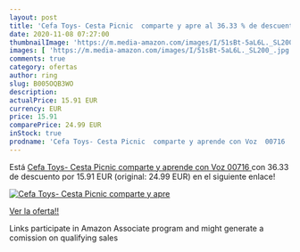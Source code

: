 ```yaml
---
layout: post
title: 'Cefa Toys- Cesta Picnic  comparte y apre al 36.33 % de descuento'
date: 2020-11-08 07:27:00
thumbnailImage: 'https://m.media-amazon.com/images/I/51sBt-5aL6L._SL200_.jpg'
images: [ 'https://m.media-amazon.com/images/I/51sBt-5aL6L._SL200_.jpg' ]
comments: true
category: ofertas
author: ring
slug: B005OQB3WO
description:
actualPrice: 15.91 EUR
currency: EUR
price: 15.91
comparePrice: 24.99 EUR
inStock: true
prodname: 'Cefa Toys- Cesta Picnic  comparte y aprende con Voz  00716 '
---
```


Está [Cefa Toys- Cesta Picnic  comparte y aprende con Voz  00716 ](https://www.amazon.es/dp/B005OQB3WO/?tag=tolees-21) con 36.33 de descuento por 15.91 EUR (original: 24.99 EUR) en el siguiente enlace!

[![Cefa Toys- Cesta Picnic  comparte y apre](https://m.media-amazon.com/images/I/51sBt-5aL6L._SL200_.jpg)](https://www.amazon.es/dp/B005OQB3WO/?tag=tolees-21)

[Ver la oferta!!](https://www.amazon.es/dp/B005OQB3WO/?tag=tolees-21)

Links participate in Amazon Associate program and might generate a comission on qualifying sales


